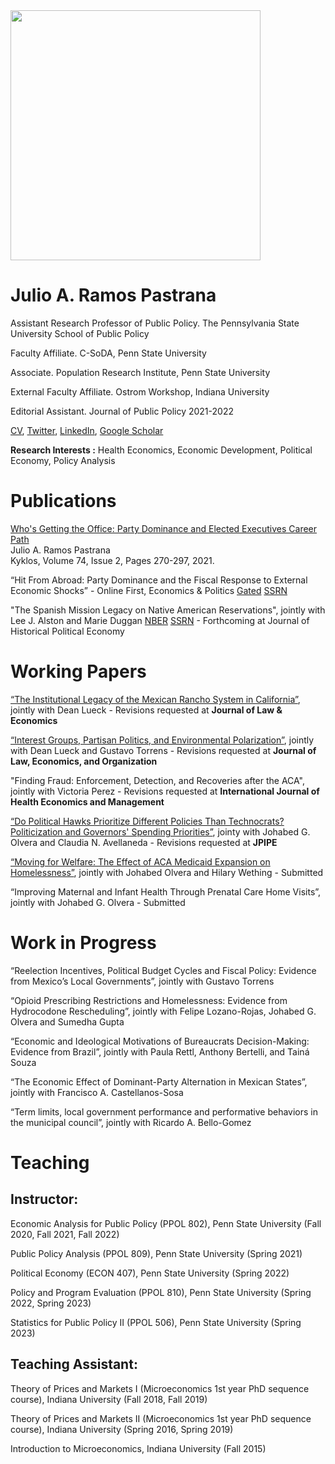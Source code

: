 <img align="center" src="https://user-images.githubusercontent.com/72354935/137534425-87103128-a23c-4af0-a1aa-bcee1a5bae72.JPG" width="400"> 

# Julio A. Ramos Pastrana
Assistant Research Professor of Public Policy. 
The Pennsylvania State University
School of Public Policy

Faculty Affiliate.
C-SoDA, Penn State University

Associate.
Population Research Institute, Penn State University

External Faculty Affiliate.
Ostrom Workshop, Indiana University

Editorial Assistant.
Journal of Public Policy
2021-2022

[CV](https://github.com/julioarp/julioarp.github.io/blob/1a9640c524bf389723438ac0e715559dc351235d/CV%20Julio%20A.%20Ramos%20Pastrana.pdf), [Twitter](https://twitter.com/JulioRamosEcon), [LinkedIn](www.linkedin.com/in/julio-ramos-7a86ba199), [Google Scholar](https://scholar.google.com/citations?user=anbXBNAAAAAJ&hl=en)

**Research Interests :** Health Economics, Economic Development, Political Economy, Policy Analysis

# Publications

[Who's Getting the Office: Party Dominance and Elected Executives Career Path](https://onlinelibrary.wiley.com/doi/full/10.1111/kykl.12259) \
Julio A. Ramos Pastrana \
Kyklos, Volume 74, Issue 2, Pages 270-297, 2021.

“Hit From Abroad: Party Dominance and the Fiscal Response to External Economic Shocks” - Online First, Economics & Politics [Gated](https://onlinelibrary.wiley.com/doi/10.1111/ecpo.12230) [SSRN](https://papers.ssrn.com/sol3/papers.cfm?abstract_id=3983339)

"The Spanish Mission Legacy on Native American Reservations", jointly with Lee J. Alston and Marie Duggan [NBER](https://www.nber.org/papers/w30251) [SSRN](https://papers.ssrn.com/sol3/papers.cfm?abstract_id=4155750) - Forthcoming at Journal of Historical Political Economy

# Working Papers

[“The Institutional Legacy of the Mexican Rancho System in California”](https://papers.ssrn.com/sol3/papers.cfm?abstract_id=4145023), jointly with Dean Lueck - Revisions requested at **Journal of Law & Economics**

[“Interest Groups, Partisan Politics, and Environmental Polarization”](https://papers.ssrn.com/sol3/papers.cfm?abstract_id=4138572), jointly with Dean Lueck and Gustavo Torrens - Revisions requested at **Journal of Law, Economics, and Organization**

"Finding Fraud: Enforcement, Detection, and Recoveries after the ACA", jointly with Victoria Perez - Revisions requested at **International Journal of Health Economics and Management**

[“Do Political Hawks Prioritize Different Policies Than Technocrats?  Politicization and Governors' Spending Priorities”](https://papers.ssrn.com/sol3/papers.cfm?abstract_id=4169309), jointy with Johabed G. Olvera and Claudia N. Avellaneda - Revisions requested at **JPIPE**

[“Moving for Welfare: The Effect of ACA Medicaid Expansion on Homelessness”](https://papers.ssrn.com/sol3/papers.cfm?abstract_id=4237805), jointly with Johabed Olvera and Hilary Wething -  Submitted

“Improving Maternal and Infant Health Through Prenatal Care Home Visits”, jointly with Johabed G. Olvera - Submitted

# Work in Progress

“Reelection Incentives, Political Budget Cycles and Fiscal Policy:  Evidence from Mexico’s Local Governments”, jointly with Gustavo Torrens

“Opioid Prescribing Restrictions and Homelessness: Evidence from Hydrocodone Rescheduling”, jointly with Felipe Lozano-Rojas, Johabed G. Olvera and Sumedha Gupta

“Economic and Ideological Motivations of Bureaucrats Decision-Making: Evidence from Brazil”, jointly with Paula Rettl, Anthony Bertelli, and Tainá Souza

“The Economic Effect of Dominant-Party Alternation in Mexican States”, jointly with Francisco A. Castellanos-Sosa

“Term limits, local government performance and performative behaviors in the municipal council”, jointly with Ricardo A. Bello-Gomez

# Teaching

## Instructor:

Economic Analysis for Public Policy (PPOL 802), Penn State University (Fall 2020, Fall 2021, Fall 2022)

Public Policy Analysis (PPOL 809), Penn State University (Spring 2021)

Political Economy (ECON 407), Penn State University (Spring 2022)

Policy and Program Evaluation (PPOL 810), Penn State University (Spring 2022, Spring 2023)

Statistics for Public Policy II (PPOL 506), Penn State University (Spring 2023)

## Teaching Assistant:

Theory of Prices and Markets I (Microeconomics 1st year PhD sequence course), Indiana University (Fall 2018, Fall 2019)

Theory of Prices and Markets II (Microeconomics 1st year PhD sequence course), Indiana University (Spring 2016, Spring 2019)

Introduction to Microeconomics, Indiana University (Fall 2015)


